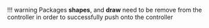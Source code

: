 !!! warning
    Packages **shapes**, and **draw** need to be remove from the controller in order to successfully push onto the controller